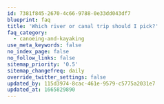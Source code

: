 ```yaml
---
id: 7381f845-2670-4c66-9788-0e33dd043df7
blueprint: faq
title: 'Which river or canal trip should I pick?'
faq_category:
  - canoeing-and-kayaking
use_meta_keywords: false
no_index_page: false
no_follow_links: false
sitemap_priority: '0.5'
sitemap_changefreq: daily
override_twitter_settings: false
updated_by: 115d3974-8cac-461e-9579-c5775a2031e7
updated_at: 1665829890
---
```

